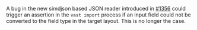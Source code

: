 A bug in the new simdjson based JSON reader introduced in
[#1356](https://github.com/tenzir/vast/pull/1356) could trigger an assertion in
the `vast import` process if an input field could not be converted to the field
type in the target layout. This is no longer the case.

